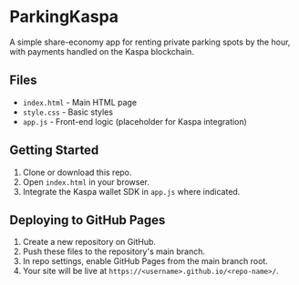 # ParkingKaspa

A simple share-economy app for renting private parking spots by the hour, with payments handled on the Kaspa blockchain.

## Files

- `index.html` - Main HTML page
- `style.css` - Basic styles
- `app.js` - Front-end logic (placeholder for Kaspa integration)

## Getting Started

1. Clone or download this repo.
2. Open `index.html` in your browser.
3. Integrate the Kaspa wallet SDK in `app.js` where indicated.

## Deploying to GitHub Pages

1. Create a new repository on GitHub.
2. Push these files to the repository's main branch.
3. In repo settings, enable GitHub Pages from the main branch root.
4. Your site will be live at `https://<username>.github.io/<repo-name>/`.